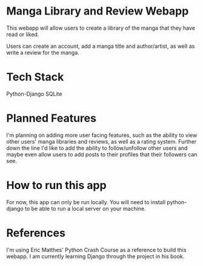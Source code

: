 # Manga Library and Review Webapp

This webapp will allow users to create a library of the manga that they have read or liked. 

Users can create an account, add a manga title and author/artist, as well as write a review for the manga.

# Tech Stack
Python-Django
SQLite

# Planned Features
I'm planning on adding more user facing features, such as the ability to view other users' manga libraries and reviews, as well as a rating system. Further down the line I'd like to add the ability to follow/unfollow other users and maybe even allow users to add posts to their profiles that their followers can see.

# How to run this app
For now, this app can only be run locally. You will need to install python-django to be able to run a local server on your machine.

# References
I'm using Eric Matthes' Python Crash Course as a reference to build this webapp. I am currently learning Django through the project in his book.
